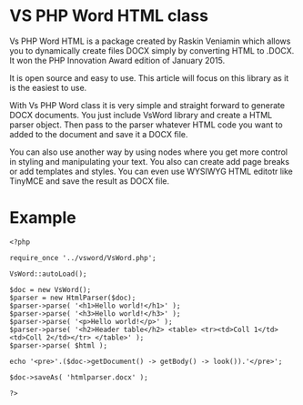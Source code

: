 # VS PHP Word HTML class

Vs PHP Word HTML is a package created by Raskin Veniamin which allows you to dynamically create files DOCX simply by converting HTML to .DOCX. It won the PHP Innovation Award edition of January 2015.

It is open source and easy to use. This article will focus on this library as it is the easiest to use.
 
With Vs PHP Word class it is very simple and straight forward to generate DOCX documents. You just include VsWord library and create a HTML parser object. Then pass to the parser whatever HTML code you want to added to the document and save it a DOCX file.

You can also use another way by using nodes where you get more control in styling and manipulating your text. You also can create add page breaks or add templates and styles. You can even use WYSIWYG HTML editotr like TinyMCE and save the result as DOCX file.

# Example
```
<?php

require_once '../vsword/VsWord.php'; 

VsWord::autoLoad();

$doc = new VsWord(); 
$parser = new HtmlParser($doc);
$parser->parse( '<h1>Hello world!</h1>' );
$parser->parse( '<h3>Hello world!</h3>' );
$parser->parse( '<p>Hello world!</p>' );
$parser->parse( '<h2>Header table</h2> <table> <tr><td>Coll 1</td><td>Coll 2</td></tr> </table>' );
$parser->parse( $html );

echo '<pre>'.($doc->getDocument() -> getBody() -> look()).'</pre>';

$doc->saveAs( 'htmlparser.docx' );

?>
```
